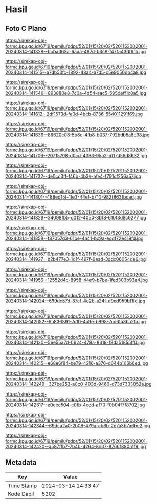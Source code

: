 # Hasil

## Foto C Plano

https://sirekap-obj-formc.kpu.go.id/6719/pemilu/pdpr/52/01/15/20/02/5201152002001-20240314-141328--bbba063a-6ada-487d-b3c8-f471a43df9fb.jpg

https://sirekap-obj-formc.kpu.go.id/6719/pemilu/pdpr/52/01/15/20/02/5201152002001-20240314-141515--a7db53fc-1892-48a4-a7d5-c5e9050db4a8.jpg

https://sirekap-obj-formc.kpu.go.id/6719/pemilu/pdpr/52/01/15/20/02/5201152002001-20240314-141546--893880e8-7c0a-4d54-aac5-595deff1c8a5.jpg

https://sirekap-obj-formc.kpu.go.id/6719/pemilu/pdpr/52/01/15/20/02/5201152002001-20240314-141612--2df1573d-fe0d-4bcb-8736-554011291f69.jpg

https://sirekap-obj-formc.kpu.go.id/6719/pemilu/pdpr/52/01/15/20/02/5201152002001-20240314-141639--86620c08-5b8e-4fb8-b037-792bdb5a6e38.jpg

https://sirekap-obj-formc.kpu.go.id/6719/pemilu/pdpr/52/01/15/20/02/5201152002001-20240314-141706--20715708-d0cd-4333-95a2-df17d56d8632.jpg

https://sirekap-obj-formc.kpu.go.id/6719/pemilu/pdpr/52/01/15/20/02/5201152002001-20240314-141732--de0cc3ff-f46b-4b3e-afe4-f791cf256a57.jpg

https://sirekap-obj-formc.kpu.go.id/6719/pemilu/pdpr/52/01/15/20/02/5201152002001-20240314-141801--488ed15f-1fe3-44ef-b710-982f863fbcad.jpg

https://sirekap-obj-formc.kpu.go.id/6719/pemilu/pdpr/52/01/15/20/02/5201152002001-20240314-141829--34098fb5-d012-4050-8b13-610f3d8c9277.jpg

https://sirekap-obj-formc.kpu.go.id/6719/pemilu/pdpr/52/01/15/20/02/5201152002001-20240314-141858--f87057d3-61be-4a41-bc9a-ecdf72e419fd.jpg

https://sirekap-obj-formc.kpu.go.id/6719/pemilu/pdpr/52/01/15/20/02/5201152002001-20240314-141927--b2b477e3-1d1f-497f-9ead-3ddc06054de6.jpg

https://sirekap-obj-formc.kpu.go.id/6719/pemilu/pdpr/52/01/15/20/02/5201152002001-20240314-141956--12552d4c-8958-44e9-b7be-1fed303b93a4.jpg

https://sirekap-obj-formc.kpu.go.id/6719/pemilu/pdpr/52/01/15/20/02/5201152002001-20240314-142024--699dc57d-87cf-4e2b-a24f-d9cd959bf1fc.jpg

https://sirekap-obj-formc.kpu.go.id/6719/pemilu/pdpr/52/01/15/20/02/5201152002001-20240314-142052--9a836391-7c10-4a9e-b998-7cc6fa3ba2fa.jpg

https://sirekap-obj-formc.kpu.go.id/6719/pemilu/pdpr/52/01/15/20/02/5201152002001-20240314-142120--56e55a7d-0624-478a-8318-f8da51855ff0.jpg

https://sirekap-obj-formc.kpu.go.id/6719/pemilu/pdpr/52/01/15/20/02/5201152002001-20240314-142215--e68e6f84-be79-4216-a376-d644b166b6ed.jpg

https://sirekap-obj-formc.kpu.go.id/6719/pemilu/pdpr/52/01/15/20/02/5201152002001-20240314-142249--327be253-a0c0-403d-9460-d73d7333052a.jpg

https://sirekap-obj-formc.kpu.go.id/6719/pemilu/pdpr/52/01/15/20/02/5201152002001-20240314-142317--e0eee504-e0fb-4ecd-af70-f0b04f7f8702.jpg

https://sirekap-obj-formc.kpu.go.id/6719/pemilu/pdpr/52/01/15/20/02/5201152002001-20240314-142344--69dca2a0-2b08-479a-ab6b-2e7a3b7a6be2.jpg

https://sirekap-obj-formc.kpu.go.id/6719/pemilu/pdpr/52/01/15/20/02/5201152002001-20240314-142420--a587ffb7-7b4b-4264-8d07-8766f880a1f9.jpg


## Metadata

| Key        | Value               |
| ---------- | ------------------- |
| Time Stamp | 2024-03-14 14:33:47 |
| Kode Dapil | 5202                |



